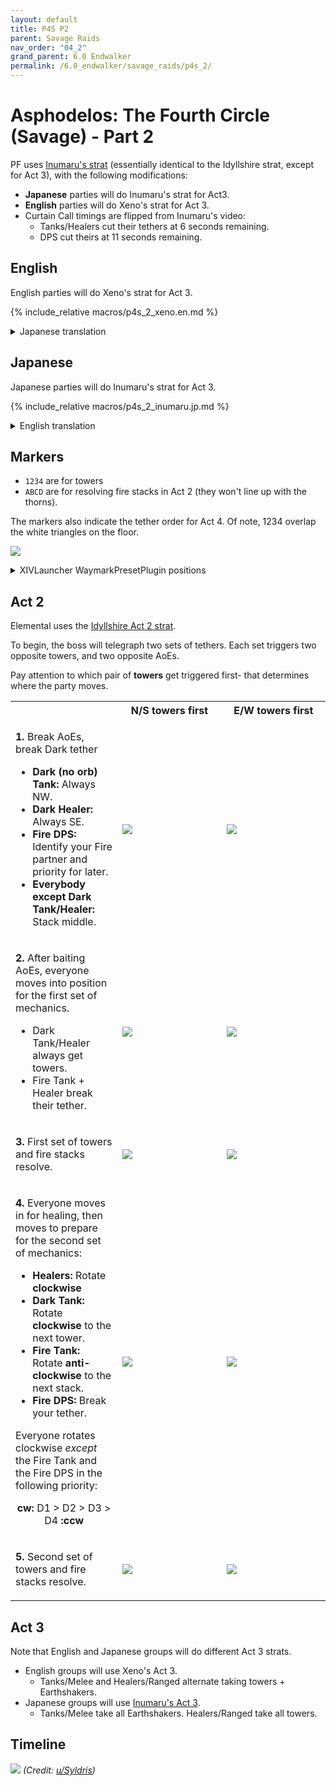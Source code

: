 ```yaml
---
layout: default
title: P4S P2
parent: Savage Raids
nav_order: "04_2"
grand_parent: 6.0 Endwalker
permalink: /6.0_endwalker/savage_raids/p4s_2/
---
```


# Asphodelos: The Fourth Circle (Savage) - Part 2

PF uses [Inumaru's strat](https://youtu.be/1sfnBHXf2nA) (essentially identical to the Idyllshire strat, except for Act 3), with the following modifications:

- **Japanese** parties will do Inumaru's strat for Act3.
- **English** parties will do Xeno's strat for Act 3.
- Curtain Call timings are flipped from Inumaru's video:
  - Tanks/Healers cut their tethers at 6 seconds remaining.
  - DPS cut theirs at 11 seconds remaining.

## English

English parties will do Xeno's strat for Act 3.

{% include_relative macros/p4s_2_xeno.en.md %}

<details markdown=block>
<summary>Japanese translation</summary>

{% include_relative macros/p4s_2_xeno.jp.md %}

</details>

## Japanese

Japanese parties will do Inumaru's strat for Act 3.

{% include_relative macros/p4s_2_inumaru.jp.md %}

<details markdown=block>
<summary>English translation</summary>

{% include_relative macros/p4s_2_inumaru.en.md %}

</details>

## Markers

- `1234` are for towers
- `ABCD` are for resolving fire stacks in Act 2 (they won't line up with the
  thorns).

The markers also indicate the tether order for Act 4. Of note, 1234 overlap the
white triangles on the floor.

![]({{site.baseurl}}/images/6.0_endwalker/p4s_2/markers.jpg)
<details markdown=block>
<summary>XIVLauncher WaymarkPresetPlugin positions</summary>

```json
{
  "Name":"P4S P2",
  "MapID":801,
  "A":{"X":105.0,"Y":0.0,"Z":85.0,"ID":0,"Active":true},
  "B":{"X":115.0,"Y":0.0,"Z":105.0,"ID":1,"Active":true},
  "C":{"X":95.0,"Y":0.0,"Z":115.0,"ID":2,"Active":true},
  "D":{"X":85.0,"Y":0.0,"Z":95.0,"ID":3,"Active":true},
  "One":{"X":98.5,"Y":0.0,"Z":81.5,"ID":4,"Active":true},
  "Two":{"X":118.5,"Y":0.0,"Z":98.5,"ID":5,"Active":true},
  "Three":{"X":101.5,"Y":0.0,"Z":118.5,"ID":6,"Active":true},
  "Four":{"X":81.5,"Y":0.0,"Z":101.5,"ID":7,"Active":true}
}
```

</details>

## Act 2

Elemental uses the [Idyllshire Act 2 strat](https://youtu.be/1sfnBHXf2nA?t=278).

To begin, the boss will telegraph two sets of tethers. Each set triggers two
opposite towers, and two opposite AoEs.

Pay attention to which pair of **towers** get triggered first- that determines
where the party moves.

<table>
  <th></th>
  <th style="text-align:center">N/S towers first</th>
  <th style="text-align:center">E/W towers first</th>
  <tr>
    <td width="34%">
      <p><b>1.</b> Break AoEs, break Dark tether</p>
      <ul>
        <li><b>Dark (no orb) Tank:</b> Always NW.</li>
        <li><b>Dark Healer:</b> Always SE.</li>
        <li><b>Fire DPS:</b> Identify your Fire partner and priority for later.</li>
        <li><b>Everybody except Dark Tank/Healer:</b> Stack middle.</li>
      </ul>
    </td>
	  <td width="33%">
      <img src="{{site.baseurl}}/images/6.0_endwalker/p4s_2/act_2_1a.jpg">
    </td>
    <td>
      <img src="{{site.baseurl}}/images/6.0_endwalker/p4s_2/act_2_1b.jpg">
    </td>
  </tr>
  <tr>
    <td>
      <p><b>2.</b> After baiting AoEs, everyone moves into position for the
      first set of mechanics.</p>
      <ul>
        <li>Dark Tank/Healer always get towers.</li>
        <li>Fire Tank + Healer break their tether.</li>
      </ul>
    </td>
	  <td width="33%">
      <img src="{{site.baseurl}}/images/6.0_endwalker/p4s_2/act_2_2a.jpg">
    </td>
    <td>
      <img src="{{site.baseurl}}/images/6.0_endwalker/p4s_2/act_2_2b.jpg">
    </td>
  </tr>
  <tr>
    <td>
      <p><b>3.</b> First set of towers and fire stacks resolve.</p>
    </td>
	  <td width="33%">
      <img src="{{site.baseurl}}/images/6.0_endwalker/p4s_2/act_2_3a.jpg">
    </td>
    <td>
      <img src="{{site.baseurl}}/images/6.0_endwalker/p4s_2/act_2_3b.jpg">
    </td>
  </tr>
  <tr>
    <td>
      <p><b>4.</b> Everyone moves in for healing, then moves to prepare for the
      second set of mechanics:</p>
      <ul>
        <li><b>Healers:</b> Rotate <b>clockwise</b></li>
        <li><b>Dark Tank:</b> Rotate <b>clockwise</b> to the next tower.</li>
        <li><b>Fire Tank:</b> Rotate <b>anti-clockwise</b> to the next stack.</li>
        <li><b>Fire DPS:</b> Break your tether.</li>
      </ul>
      <p>Everyone rotates clockwise <em>except</em> the Fire Tank and the Fire
      DPS in the following priority:</p>
      <p style="text-align:center"><b>cw:</b> D1 > D2 > D3 > D4 <b>:ccw</b></p>
    </td>
	  <td width="33%">
      <img src="{{site.baseurl}}/images/6.0_endwalker/p4s_2/act_2_4a.jpg">
    </td>
    <td>
      <img src="{{site.baseurl}}/images/6.0_endwalker/p4s_2/act_2_4b.jpg">
    </td>
  </tr>
  <tr>
    <td>
      <p><b>5.</b> Second set of towers and fire stacks resolve.</p>
    </td>
	  <td width="33%">
      <img src="{{site.baseurl}}/images/6.0_endwalker/p4s_2/act_2_5a.jpg">
    </td>
    <td>
      <img src="{{site.baseurl}}/images/6.0_endwalker/p4s_2/act_2_5b.jpg">
    </td>
  </tr>
</table>


## Act 3

Note that English and Japanese groups will do different Act 3 strats.

- English groups will use Xeno's Act 3.
  - Tanks/Melee and Healers/Ranged alternate taking towers + Earthshakers.
- Japanese groups will use [Inumaru's Act 3](https://youtu.be/1sfnBHXf2nA?t=627).
  - Tanks/Melee take all Earthshakers. Healers/Ranged take all towers.

## Timeline

![](https://preview.redd.it/tskvunw5vvb81.png?width=3200&format=png&auto=webp&s=ca69a6132e5aac040f4afd7c21c55bfa6a95c860)
*(Credit: [u/Syldris](https://www.reddit.com/r/ffxiv/comments/s3yfu8/p4s_rotation_and_timeline/))*

<script data-goatcounter="https://tuufless.goatcounter.com/count"
        async src="//gc.zgo.at/count.js"></script>
